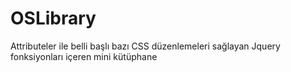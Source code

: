 # OSLibrary
Attributeler ile belli başlı bazı CSS düzenlemeleri sağlayan Jquery fonksiyonları içeren mini kütüphane
